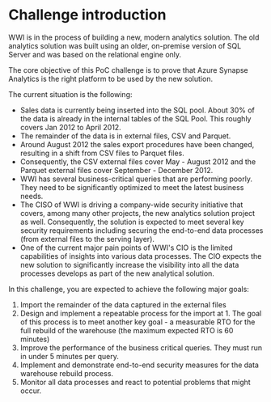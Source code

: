# Challenge introduction

WWI is in the process of building a new, modern analytics solution. The old analytics solution was built using an older, on-premise version of SQL Server and was based on the relational engine only.

The core objective of this PoC challenge is to prove that Azure Synapse Analytics is the right platform to be used by the new solution.

The current situation is the following:

- Sales data is currently being inserted into the SQL pool. About 30% of the data is already in the internal tables of the SQL Pool. This roughly covers Jan 2012 to April 2012.
- The remainder of the data is in external files, CSV and Parquet.
- Around August 2012 the sales export procedures have been changed, resulting in a shift from CSV files to Parquet files.
- Consequently, the CSV external files cover May - August 2012 and the Parquet external files cover September - December 2012.
- WWI has several business-critical queries that are performing poorly. They need to be significantly optimized to meet the latest business needs.
- The CISO of WWI is driving a company-wide security initiative that covers, among many other projects, the new analytics solution project as well. Consequently, the solution is expected to meet several key security requirements including securing the end-to-end data processes (from external files to the serving layer).
- One of the current major pain points of WWI's CIO is the limited capabilities of insights into various data processes. The CIO expects the new solution to significantly increase the visibility into all the data processes develops as part of the new analytical solution.

In this challenge, you are expected to achieve the following major goals:

1. Import the remainder of the data captured in the external files
2. Design and implement a repeatable process for the import at 1. The goal of this process is to meet another key goal - a measurable RTO for the full rebuild of the warehouse (the maximum expected RTO is 60 minutes)
3. Improve the performance of the business critical queries. They must run in under 5 minutes per query.
4. Implement and demonstrate end-to-end security measures for the data warehouse rebuild process.
5. Monitor all data processes and react to potential problems that might occur.
